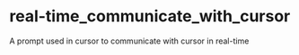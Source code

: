 # real-time_communicate_with_cursor
A prompt used in cursor to communicate with cursor in real-time
